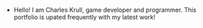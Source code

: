 - Hello! I am Charles Krull, game developer and programmer. This portfolio is upated frequently with my latest work!

<!---
charliekrull/charliekrull is a ✨ special ✨ repository because its `README.md` (this file) appears on your GitHub profile.
You can click the Preview link to take a look at your changes.
--->
